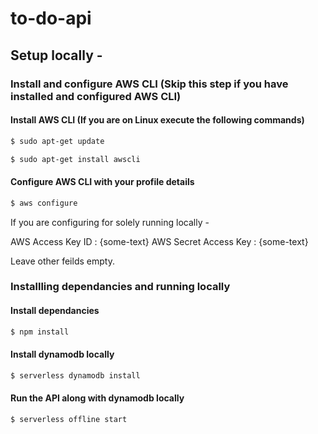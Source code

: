 # to-do-api

## Setup locally -

### Install and configure AWS CLI (Skip this step if you have installed and configured AWS CLI)

#### Install AWS CLI (If you are on Linux execute the following commands)

``` bash
$ sudo apt-get update
```

``` bash
$ sudo apt-get install awscli
```
#### Configure AWS CLI with your profile details

``` bash
$ aws configure
```
If you are configuring for solely running locally - 

AWS Access Key ID : {some-text} 
AWS Secret Access Key : {some-text}

Leave other feilds empty.

### Installling dependancies and running locally

#### Install dependancies
``` bash
$ npm install
```

#### Install dynamodb locally
``` bash
$ serverless dynamodb install
```

#### Run the API along with dynamodb locally 
``` bash
$ serverless offline start
```
